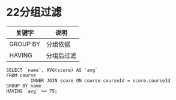 # 22分组过滤

| 关键字   | 说明       |
| -------- | ---------- |
| GROUP BY | 分组依据   |
| HAVING   | 分组后过滤 |

```
SELECT `name`, AVG(score) AS `avg`
FROM course
         INNER JOIN score ON course.courseId = score.courseId
GROUP BY name
HAVING `avg` >= 75;
```
